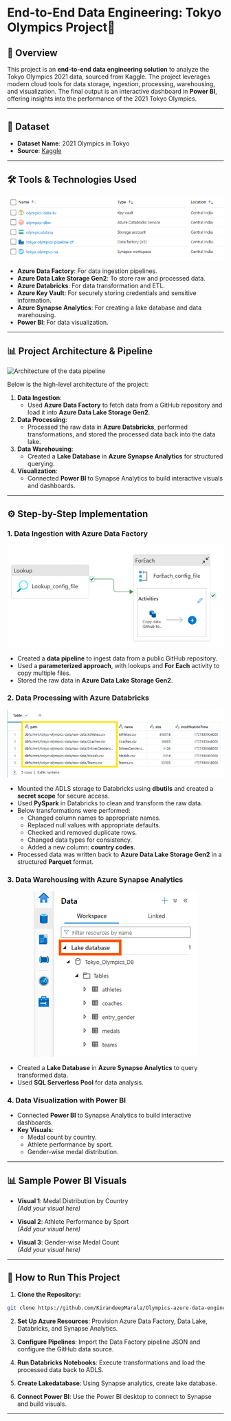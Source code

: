 # End-to-End Data Engineering: Tokyo Olympics Project🏅

## 📖 Overview
This project is an **end-to-end data engineering solution** to analyze the Tokyo Olympics 2021 data, sourced from Kaggle. The project leverages modern cloud tools for data storage, ingestion, processing, warehousing, and visualization. The final output is an interactive dashboard in **Power BI**, offering insights into the performance of the 2021 Tokyo Olympics.

---

## 📁 Dataset
- **Dataset Name**: 2021 Olympics in Tokyo  
- **Source**: [Kaggle](https://www.kaggle.com/datasets/arjunprasadsarkhel/2021-olympics-in-tokyo)

---

## 🛠️ Tools & Technologies Used
![All Resources](https://github.com/KirandeepMarala/Olympics-azure-data-engineering-project/blob/main/Images/all_resources.png)
- **Azure Data Factory**: For data ingestion pipelines.
- **Azure Data Lake Storage Gen2**: To store raw and processed data.
- **Azure Databricks**: For data transformation and ETL.
- **Azure Key Vault**: For securely storing credentials and sensitive information.
- **Azure Synapse Analytics**: For creating a lake database and data warehousing.
- **Power BI**: For data visualization.

---

## 📊 Project Architecture & Pipeline
![Architecture of the data pipeline](https://github.com/KirandeepMarala/Olympics-azure-data-engineering-project/blob/main/Images/pipeline.gif) 

Below is the high-level architecture of the project:

1. **Data Ingestion**:
   - Used **Azure Data Factory** to fetch data from a GitHub repository and load it into **Azure Data Lake Storage Gen2**.
2. **Data Processing**:
   - Processed the raw data in **Azure Databricks**, performed transformations, and stored the processed data back into the data lake.
3. **Data Warehousing**:
   - Created a **Lake Database** in **Azure Synapse Analytics** for structured querying.
4. **Visualization**:
   - Connected **Power BI** to Synapse Analytics to build interactive visuals and dashboards.

---


## ⚙️ Step-by-Step Implementation

### 1. Data Ingestion with Azure Data Factory
![datafactory pipeline](https://github.com/KirandeepMarala/Olympics-azure-data-engineering-project/blob/main/Images/datafactory_pipeline.png) 
- Created a **data pipeline** to ingest data from a public GitHub repository.  
- Used a **parameterized approach**, with lookups and **For Each** activity to copy multiple files.  
- Stored the raw data in **Azure Data Lake Storage Gen2**.



### 2. Data Processing with Azure Databricks
![databricks mount tables](https://github.com/KirandeepMarala/Olympics-azure-data-engineering-project/blob/main/Images/azure_databricks.png) 
- Mounted the ADLS storage to Databricks using **dbutils** and created a **secret scope** for secure access.  
- Used **PySpark** in Databricks to clean and transform the raw data.  
- Below transformations were performed:
  - Changed column names to appropriate names.
  - Replaced null values with appropriate defaults.
  - Checked and removed duplicate rows.
  - Changed data types for consistency.
  - Added a new column: **country codes**.
- Processed data was written back to **Azure Data Lake Storage Gen2** in a structured **Parquet** format.  

### 3. Data Warehousing with Azure Synapse Analytics
<div align="center">
  <img src="https://github.com/KirandeepMarala/Olympics-azure-data-engineering-project/blob/main/Images/lake_database.png" alt="lake database">
</div>

- Created a **Lake Database** in **Azure Synapse Analytics** to query transformed data.  
- Used **SQL Serverless Pool** for data analysis.

### 4. Data Visualization with Power BI
- Connected **Power BI** to Synapse Analytics to build interactive dashboards.  
- **Key Visuals**:
  - Medal count by country.
  - Athlete performance by sport.
  - Gender-wise medal distribution.  
---

## 📊 Sample Power BI Visuals
- **Visual 1**: Medal Distribution by Country  
  *(Add your visual here)*  

- **Visual 2**: Athlete Performance by Sport  
  *(Add your visual here)*  

- **Visual 3**: Gender-wise Medal Count  
  *(Add your visual here)*  

---

## 📜 How to Run This Project

1. **Clone the Repository:**
```bash
git clone https://github.com/KirandeepMarala/Olympics-azure-data-engineering-project.git
 ```
2. **Set Up Azure Resources**: Provision Azure Data Factory, Data Lake, Databricks, and Synapse Analytics.
     
3. **Configure Pipelines**: Import the Data Factory pipeline JSON and configure the GitHub data source.
     
4. **Run Databricks Notebooks**: Execute transformations and load the processed data back to ADLS.
5. **Create Lakedatabase**: Using Synapse analytics, create lake database.
6. **Connect Power BI**: Use the Power BI desktop to connect to Synapse and build visuals.
---
